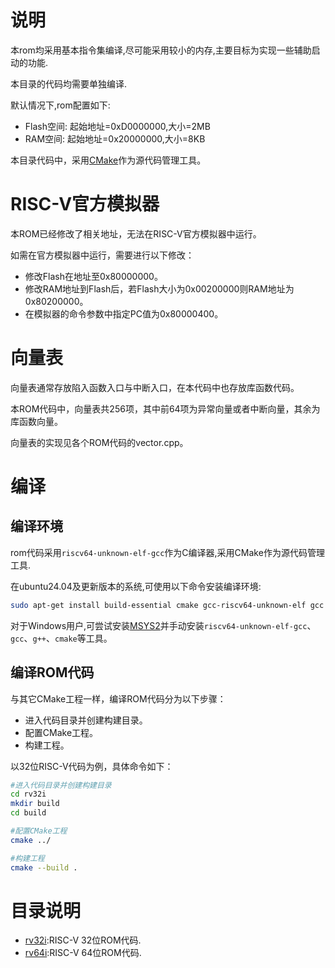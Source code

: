 # 说明

本rom均采用基本指令集编译,尽可能采用较小的内存,主要目标为实现一些辅助启动的功能.

本目录的代码均需要单独编译.

默认情况下,rom配置如下:

- Flash空间:   起始地址=0xD0000000,大小=2MB
- RAM空间:    起始地址=0x20000000,大小=8KB

本目录代码中，采用[CMake](https://cmake.org)作为源代码管理工具。

# RISC-V官方模拟器

本ROM已经修改了相关地址，无法在RISC-V官方模拟器中运行。

如需在官方模拟器中运行，需要进行以下修改：

- 修改Flash在地址至0x80000000。
- 修改RAM地址到Flash后，若Flash大小为0x00200000则RAM地址为0x80200000。
- 在模拟器的命令参数中指定PC值为0x80000400。

# 向量表

向量表通常存放陷入函数入口与中断入口，在本代码中也存放库函数代码。

本ROM代码中，向量表共256项，其中前64项为异常向量或者中断向量，其余为库函数向量。

向量表的实现见各个ROM代码的vector.cpp。

# 编译

## 编译环境

rom代码采用`riscv64-unknown-elf-gcc`作为C编译器,采用CMake作为源代码管理工具.

在ubuntu24.04及更新版本的系统,可使用以下命令安装编译环境:

```bash
sudo apt-get install build-essential cmake gcc-riscv64-unknown-elf gcc g++
```

对于Windows用户,可尝试安装[MSYS2](http://msys2.org)并手动安装`riscv64-unknown-elf-gcc`、`gcc`、`g++`、`cmake`等工具。

## 编译ROM代码

与其它CMake工程一样，编译ROM代码分为以下步骤：

- 进入代码目录并创建构建目录。
- 配置CMake工程。
- 构建工程。

以32位RISC-V代码为例，具体命令如下：

```bash
#进入代码目录并创建构建目录
cd rv32i
mkdir build
cd build

#配置CMake工程
cmake ../

#构建工程
cmake --build .
```



# 目录说明

- [rv32i](rv32i):RISC-V 32位ROM代码.
- [rv64i](rv64i):RISC-V 64位ROM代码.

